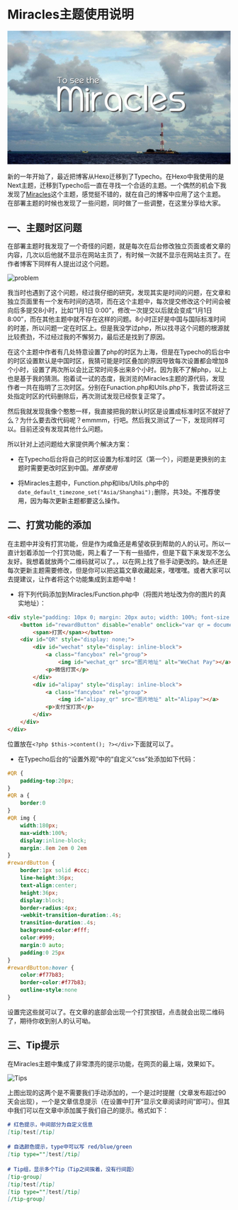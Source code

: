 # Miracles主题使用说明

![封面](Miracles主题使用说明/Cover.jpg)

<!-- more-->

新的一年开始了，最近把博客从Hexo迁移到了Typecho。在Hexo中我使用的是Next主题，迁移到Typecho后一直在寻找一个合适的主题。一个偶然的机会下我发现了[Miracles](https://github.com/BigCoke233/miracles)这个主题，感觉挺不错的，就在自己的博客中应用了这个主题。在部署主题的时候也发现了一些问题，同时做了一些调整，在这里分享给大家。

## 一、主题时区问题

在部署主题时我发现了一个奇怪的问题，就是每次在后台修改独立页面或者文章的内容，几次以后他就不显示在网站主页了，有时候一次就不显示在网站主页了。在作者博客下同样有人提出过这个问题。

![problem](Miracles修复及美化/problem.png)

我当时也遇到了这个问题，经过我仔细的研究，发现其实是时间的问题，在文章和独立页面里有一个发布时间的选项，而在这个主题中，每次提交修改这个时间会被向后多提交8小时，比如“1月1日 0:00”，修改一次提交以后就会变成“1月1日 8:00”，而在其他主题中就不存在这样的问题。8小时正好是中国与国际标准时间的时差，所以问题一定在时区上。但是我没学过php，所以找寻这个问题的根源就比较费劲，不过经过我的不懈努力，最后还是找到了原因。

在这个主题中作者有几处特意设置了php的时区为上海，但是在Typecho的后台中的时区设置默认是中国时区，我猜可能是时区叠加的原因导致每次设置都会增加8个小时，设置了两次所以会比正常时间多出来8个小时。因为我不了解php，以上也是基于我的猜测。抱着试一试的态度，我浏览的Miracles主题的源代码，发现作者一共在指明了三次时区。分别在Funaction.php和Utils.php下，我尝试将这三处指定时区的代码删除后，再次测试发现已经恢复正常了。

然后我就发现我像个憨憨一样，我直接把我的默认时区是设置成标准时区不就好了么？为什么要去改代码呢？emmmm，行吧。然后我又测试了一下，发现同样可以。目前还没有发现其他什么问题。

所以针对上述问题给大家提供两个解决方案：

- 在Typecho后台将自己的时区设置为标准时区（第一个），问题是更换别的主题时需要更改时区到中国。*推荐使用*

- 将Miracles主题中，Function.php和libs/Utils.php中的 `date_default_timezone_set("Asia/Shanghai");`删除，共3处。不推荐使用，因为每次更新主题都要这么操作。

## 二、打赏功能的添加

在主题中并没有打赏功能，但是作为咸鱼还是希望收获到帮助的人的认可。所以一直计划着添加一个打赏功能，网上看了一下有一些插件，但是下载下来发现不怎么友好。我想着就放两个二维码就可以了。，以在网上找了些手动更改的。缺点还是每次更新主题需要修改，但是你可以把这篇文章收藏起来，嘿嘿嘿。或者大家可以去提建议，让作者将这个功能集成到主题中呦！

- 将下列代码添加到Miracles/Function.php中（将图片地址改为你的图片的真实地址）：

```html
<div style="padding: 10px 0; margin: 20px auto; width: 100%; font-size:16px; text-align: center;">
    <button id="rewardButton" disable="enable" onclick="var qr = document.getElementById('QR'); if (qr.style.display === 'none') {qr.style.display='block';} else {qr.style.display='none'}">
        <span>打赏</span></button>
    <div id="QR" style="display: none;">
        <div id="wechat" style="display: inline-block">
            <a class="fancybox" rel="group">
                <img id="wechat_qr" src="图片地址" alt="WeChat Pay"></a>
            <p>微信打赏</p>
        </div>
        <div id="alipay" style="display: inline-block">
            <a class="fancybox" rel="group">
                <img id="alipay_qr" src="图片地址" alt="Alipay"></a>
            <p>支付宝打赏</p>
        </div>
    </div>
</div>
```

位置放在`<?php $this->content(); ?></div>`下面就可以了。

- 在Typecho后台的“设置外观”中的“自定义“css”处添加如下代码：

```css
#QR {
    padding-top:20px;
}
#QR a {
    border:0
}
#QR img {
    width:180px;
    max-width:100%;
    display:inline-block;
    margin:.8em 2em 0 2em
}
#rewardButton {
    border:1px solid #ccc;
    line-height:36px;
    text-align:center;
    height:36px;
    display:block;
    border-radius:4px;
    -webkit-transition-duration:.4s;
    transition-duration:.4s;
    background-color:#fff;
    color:#999;
    margin:0 auto;
    padding:0 25px
}
#rewardButton:hover {
    color:#f77b83;
    border-color:#f77b83;
    outline-style:none
}
```

设置完这些就可以了。在文章的底部会出现一个打赏按钮，点击就会出现二维码了，期待你收到别人的认可呦。

## 三、Tip提示

在Miracles主题中集成了非常漂亮的提示功能，在网页的最上端，效果如下。

![Tips](Miracles修复及美化/Tips.png)

上图出现的这两个是不需要我们手动添加的，一个是过时提醒（文章发布超过90天会出现），一个是文章信息提示（在设置中打开“显示文章阅读时间”即可）。但其中我们可以在文章中添加属于我们自己的提示。格式如下：

```markdown
# 红色提示，中间部分为自定义信息
[tip]test[/tip]

# 自选颜色提示，type中可以写 red/blue/green
[tip type=""]test[/tip]

# Tip组，显示多个Tip（Tip之间挨着，没有行间距）
[tip-group]
[tip]test[/tip]
[tip type=""]test[/tip]
[/tip-group]
```

